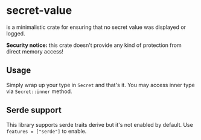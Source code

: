# secret-value

is a minimalistic crate for ensuring that no secret value was displayed or logged.

**Security notice:** this crate doesn't provide any kind of protection from direct memory access!

## Usage

Simply wrap up your type in `Secret` and that's it. You may access inner type via `Secret::inner` method.

## Serde support

This library supports serde traits derive but it's not enabled by default. Use `features = ["serde"]` to enable.
